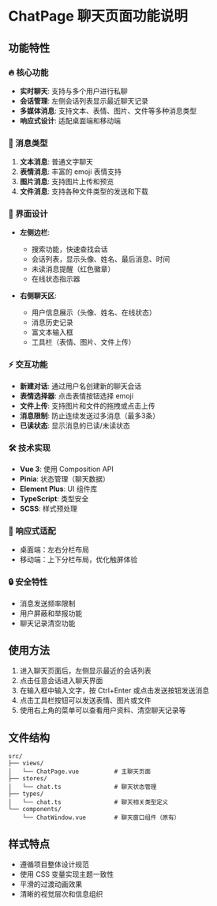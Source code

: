 # ChatPage 聊天页面功能说明

## 功能特性

### 🔥 核心功能
- **实时聊天**: 支持与多个用户进行私聊
- **会话管理**: 左侧会话列表显示最近聊天记录
- **多媒体消息**: 支持文本、表情、图片、文件等多种消息类型
- **响应式设计**: 适配桌面端和移动端

### 💬 消息类型
1. **文本消息**: 普通文字聊天
2. **表情消息**: 丰富的 emoji 表情支持
3. **图片消息**: 支持图片上传和预览
4. **文件消息**: 支持各种文件类型的发送和下载

### 🎨 界面设计
- **左侧边栏**: 
  - 搜索功能，快速查找会话
  - 会话列表，显示头像、姓名、最后消息、时间
  - 未读消息提醒（红色徽章）
  - 在线状态指示器
  
- **右侧聊天区**: 
  - 用户信息展示（头像、姓名、在线状态）
  - 消息历史记录
  - 富文本输入框
  - 工具栏（表情、图片、文件上传）

### ⚡ 交互功能
- **新建对话**: 通过用户名创建新的聊天会话
- **表情选择器**: 点击表情按钮选择 emoji
- **文件上传**: 支持图片和文件的拖拽或点击上传
- **消息限制**: 防止连续发送过多消息（最多3条）
- **已读状态**: 显示消息的已读/未读状态

### 🛠 技术实现
- **Vue 3**: 使用 Composition API
- **Pinia**: 状态管理（聊天数据）
- **Element Plus**: UI 组件库
- **TypeScript**: 类型安全
- **SCSS**: 样式预处理

### 📱 响应式适配
- 桌面端：左右分栏布局
- 移动端：上下分栏布局，优化触屏体验

### 🔒 安全特性
- 消息发送频率限制
- 用户屏蔽和举报功能
- 聊天记录清空功能

## 使用方法

1. 进入聊天页面后，左侧显示最近的会话列表
2. 点击任意会话进入聊天界面
3. 在输入框中输入文字，按 Ctrl+Enter 或点击发送按钮发送消息
4. 点击工具栏按钮可以发送表情、图片或文件
5. 使用右上角的菜单可以查看用户资料、清空聊天记录等

## 文件结构

```
src/
├── views/
│   └── ChatPage.vue          # 主聊天页面
├── stores/
│   └── chat.ts               # 聊天状态管理
├── types/
│   └── chat.ts               # 聊天相关类型定义
└── components/
    └── ChatWindow.vue        # 聊天窗口组件（原有）
```

## 样式特点

- 遵循项目整体设计规范
- 使用 CSS 变量实现主题一致性
- 平滑的过渡动画效果
- 清晰的视觉层次和信息组织
